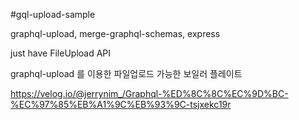 #gql-upload-sample

graphql-upload, merge-graphql-schemas, express

just have FileUpload API

graphql-upload 를 이용한 파일업로드 가능한 보일러 플레이트

https://velog.io/@jerrynim_/Graphql-%ED%8C%8C%EC%9D%BC-%EC%97%85%EB%A1%9C%EB%93%9C-tsjxekc19r
